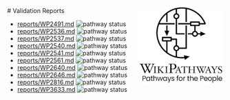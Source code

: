<img style="float: right; width: 200px" src="logo.png" />
# Validation Reports

* [reports/WP2491.md](reports/WP2491.md) <img alt="pathway status" src="https://img.shields.io/endpoint?url=https://new.wikipathways.org/SARS-CoV-2-WikiPathways/reports/reports/WP2491.json">
* [reports/WP2536.md](reports/WP2536.md) <img alt="pathway status" src="https://img.shields.io/endpoint?url=https://new.wikipathways.org/SARS-CoV-2-WikiPathways/reports/reports/WP2536.json">
* [reports/WP2537.md](reports/WP2537.md) <img alt="pathway status" src="https://img.shields.io/endpoint?url=https://new.wikipathways.org/SARS-CoV-2-WikiPathways/reports/reports/WP2537.json">
* [reports/WP2540.md](reports/WP2540.md) <img alt="pathway status" src="https://img.shields.io/endpoint?url=https://new.wikipathways.org/SARS-CoV-2-WikiPathways/reports/reports/WP2540.json">
* [reports/WP2541.md](reports/WP2541.md) <img alt="pathway status" src="https://img.shields.io/endpoint?url=https://new.wikipathways.org/SARS-CoV-2-WikiPathways/reports/reports/WP2541.json">
* [reports/WP2561.md](reports/WP2561.md) <img alt="pathway status" src="https://img.shields.io/endpoint?url=https://new.wikipathways.org/SARS-CoV-2-WikiPathways/reports/reports/WP2561.json">
* [reports/WP2640.md](reports/WP2640.md) <img alt="pathway status" src="https://img.shields.io/endpoint?url=https://new.wikipathways.org/SARS-CoV-2-WikiPathways/reports/reports/WP2640.json">
* [reports/WP2646.md](reports/WP2646.md) <img alt="pathway status" src="https://img.shields.io/endpoint?url=https://new.wikipathways.org/SARS-CoV-2-WikiPathways/reports/reports/WP2646.json">
* [reports/WP2816.md](reports/WP2816.md) <img alt="pathway status" src="https://img.shields.io/endpoint?url=https://new.wikipathways.org/SARS-CoV-2-WikiPathways/reports/reports/WP2816.json">
* [reports/WP3633.md](reports/WP3633.md) <img alt="pathway status" src="https://img.shields.io/endpoint?url=https://new.wikipathways.org/SARS-CoV-2-WikiPathways/reports/reports/WP3633.json">
